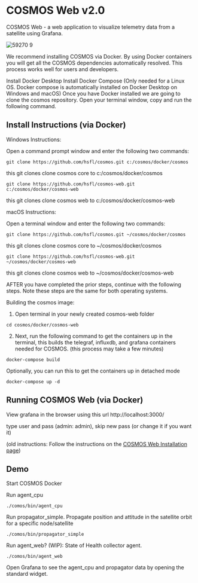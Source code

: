 # COSMOS Web v2.0

COSMOS Web - a web application to visualize telemetry data from a satellite using Grafana. 

![59270 9](https://user-images.githubusercontent.com/1541868/159378681-836b043d-a14a-44c6-a586-7de8fca09ad0.png)

We recommend installing COSMOS via Docker. By using Docker containers you will get all the COSMOS dependencies automatically resolved. This process works well for users and developers.

Install Docker Desktop
Install Docker Compose (Only needed for a Linux OS. Docker compose is automatically installed on Docker Desktop on Windows and macOS)
Once you have Docker installed we are going to clone the cosmos repository. Open your terminal window, copy and run the following command.

## Install Instructions (via Docker)

Windows Instructions: 

Open a command prompt window and enter the following two commands: 

```shell
git clone https://github.com/hsfl/cosmos.git c:/cosmos/docker/cosmos
```
this git clones clone cosmos core to c:/cosmos/docker/cosmos
 
```shell
git clone https://github.com/hsfl/cosmos-web.git c:/cosmos/docker/cosmos-web
```
this git clones clone cosmos web to c:/cosmos/docker/cosmos-web


macOS Instructions: 

Open a terminal window and enter the following two commands: 

```shell
git clone https://github.com/hsfl/cosmos.git ~/cosmos/docker/cosmos
```
this git clones clone cosmos core to ~/cosmos/docker/cosmos
 
```shell
git clone https://github.com/hsfl/cosmos-web.git ~/cosmos/docker/cosmos-web
```
this git clones clone cosmos web to ~/cosmos/docker/cosmos-web

AFTER you have completed the prior steps, continue with the following steps. Note these steps are the same for both operating systems. 

Building the cosmos image:

1. Open terminal in your newly created cosmos-web folder
```shell
cd cosmos/docker/cosmos-web
```
2. Next, run the following command to get the containers up in the terminal, this builds the telegraf, influxdb, and grafana containers needed for COSMOS. (this process may take a few minutes)
```
docker-compose build
```

Optionally, you can run this to get the containers up in detached mode
```
docker-compose up -d
```

## Running COSMOS Web (via Docker)

View grafana in the browser using this url
http://localhost:3000/

type user and pass (admin: admin), skip new pass (or change it if you want it)

(old instructions: Follow the instructions on the [COSMOS Web Installation page](https://hsfl.github.io/cosmos-docs/pages/2-getting_started/install/cosmos-web.html))


## Demo 

Start COSMOS Docker

Run agent_cpu
```
./comos/bin/agent_cpu 
```


Run propagator_simple. Propagate position and attitude in the satellite orbit for a specific node/satellite
```
./comos/bin/propagator_simple
```

Run agent_web? (WIP): State of Health collector agent.
```
./comos/bin/agent_web
```

Open Grafana to see the agent_cpu and propagator data by opening the standard widget.
